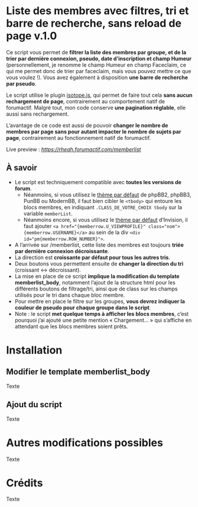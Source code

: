 # Liste des membres avec filtres, tri et barre de recherche, sans reload de page v.1.0
Ce script vous permet de __filtrer la liste des membres par groupe, et de la trier par dernière connexion, pseudo, date d’inscription et champ Humeur__ (personnellement, je renomme le champ Humeur en champ Faceclaim, ce qui me permet donc de trier par faceclaim, mais vous pouvez mettre ce que vous voulez !). Vous avez également à disposition __une barre de recherche par pseudo__.

Le script utilise le plugin [isotope.js](https://isotope.metafizzy.co/), qui permet de faire tout cela __sans aucun rechargement de page__, contrairement au comportement natif de forumactif. Malgré tout, mon code conserve __une pagination réglable__, elle aussi sans rechargement.

L’avantage de ce code est aussi de pouvoir __changer le nombre de membres par page sans pour autant impacter le nombre de sujets par page__, contrairement au fonctionnement natif de forumactif.

Live preview : *https://rheah.forumactif.com/memberlist*

## À savoir
* Le script est techniquement compatible avec __toutes les versions de forum__.
  * Néanmoins, si vous utilisez le <ins>thème par défaut</ins> de phpBB2, phpBB3, PunBB ou ModernBB, il faut bien cibler le `<tbody>` qui entoure les blocs membres, en indiquant `.CLASS_DE_VOTRE_CHOIX tbody` sur la variable `memberList`.
  * Néanmoins encore, si vous utilisez le <ins>thème par défaut</ins> d’Invision, il faut ajouter `<a href="{memberrow.U_VIEWPROFILE}" class="nom">{memberrow.USERNAME}</a>` au sein de la div `<div id="pm{memberrow.ROW_NUMBER}">`.
* A l’arrivée sur /memberlist, cette liste des membres est toujours __triée par dernière connexion décroissante__.
* La direction est __croissante par défaut pour tous les autres tris__.
* Deux boutons vous permettent ensuite de __changer la direction du tri__ (croissant ↔ décroissant).
* La mise en place de ce script __implique la modification du template memberlist_body__, notamment l’ajout de la structure html pour les différents boutons de filtrage/tri, ainsi que de class sur les champs utilisés pour le tri dans chaque bloc membre.
* Pour mettre en place le filtre sur les groupes, __vous devrez indiquer la couleur de pseudo pour chaque groupe dans le script__.
* Note : le script __met quelque temps à afficher les blocs membres__, c’est pourquoi j’ai ajouté une petite mention « Chargement… » qui s’affiche en attendant que les blocs membres soient prêts.

# Installation
## Modifier le template memberlist_body
Texte

## Ajout du script
Texte

# Autres modifications possibles
Texte

# Crédits
Texte
